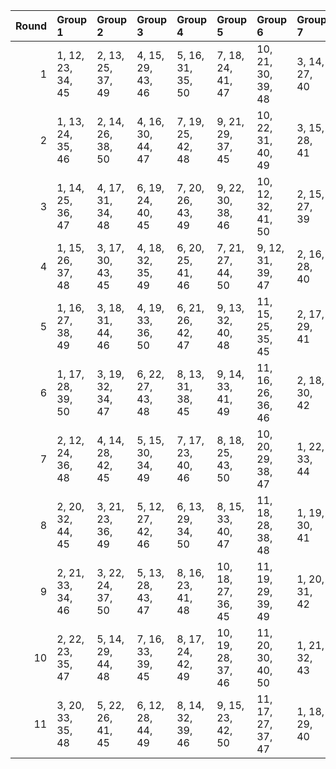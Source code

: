 |   Round | Group 1           | Group 2           | Group 3           | Group 4           | Group 5            | Group 6            | Group 7       | Group 8       | Group 9       | Group 10       | Group 11       |
|--------:|:------------------|:------------------|:------------------|:------------------|:-------------------|:-------------------|:--------------|:--------------|:--------------|:---------------|:---------------|
|       1 | 1, 12, 23, 34, 45 | 2, 13, 25, 37, 49 | 4, 15, 29, 43, 46 | 5, 16, 31, 35, 50 | 7, 18, 24, 41, 47  | 10, 21, 30, 39, 48 | 3, 14, 27, 40 | 6, 17, 33, 38 | 8, 19, 26, 44 | 9, 20, 28, 36  | 11, 22, 32, 42 |
|       2 | 1, 13, 24, 35, 46 | 2, 14, 26, 38, 50 | 4, 16, 30, 44, 47 | 7, 19, 25, 42, 48 | 9, 21, 29, 37, 45  | 10, 22, 31, 40, 49 | 3, 15, 28, 41 | 5, 17, 32, 36 | 6, 18, 23, 39 | 8, 20, 27, 34  | 11, 12, 33, 43 |
|       3 | 1, 14, 25, 36, 47 | 4, 17, 31, 34, 48 | 6, 19, 24, 40, 45 | 7, 20, 26, 43, 49 | 9, 22, 30, 38, 46  | 10, 12, 32, 41, 50 | 2, 15, 27, 39 | 3, 16, 29, 42 | 5, 18, 33, 37 | 8, 21, 28, 35  | 11, 13, 23, 44 |
|       4 | 1, 15, 26, 37, 48 | 3, 17, 30, 43, 45 | 4, 18, 32, 35, 49 | 6, 20, 25, 41, 46 | 7, 21, 27, 44, 50  | 9, 12, 31, 39, 47  | 2, 16, 28, 40 | 5, 19, 23, 38 | 8, 22, 29, 36 | 10, 13, 33, 42 | 11, 14, 24, 34 |
|       5 | 1, 16, 27, 38, 49 | 3, 18, 31, 44, 46 | 4, 19, 33, 36, 50 | 6, 21, 26, 42, 47 | 9, 13, 32, 40, 48  | 11, 15, 25, 35, 45 | 2, 17, 29, 41 | 5, 20, 24, 39 | 7, 22, 28, 34 | 8, 12, 30, 37  | 10, 14, 23, 43 |
|       6 | 1, 17, 28, 39, 50 | 3, 19, 32, 34, 47 | 6, 22, 27, 43, 48 | 8, 13, 31, 38, 45 | 9, 14, 33, 41, 49  | 11, 16, 26, 36, 46 | 2, 18, 30, 42 | 4, 20, 23, 37 | 5, 21, 25, 40 | 7, 12, 29, 35  | 10, 15, 24, 44 |
|       7 | 2, 12, 24, 36, 48 | 4, 14, 28, 42, 45 | 5, 15, 30, 34, 49 | 7, 17, 23, 40, 46 | 8, 18, 25, 43, 50  | 10, 20, 29, 38, 47 | 1, 22, 33, 44 | 3, 13, 26, 39 | 6, 16, 32, 37 | 9, 19, 27, 35  | 11, 21, 31, 41 |
|       8 | 2, 20, 32, 44, 45 | 3, 21, 23, 36, 49 | 5, 12, 27, 42, 46 | 6, 13, 29, 34, 50 | 8, 15, 33, 40, 47  | 11, 18, 28, 38, 48 | 1, 19, 30, 41 | 4, 22, 25, 39 | 7, 14, 31, 37 | 9, 16, 24, 43  | 10, 17, 26, 35 |
|       9 | 2, 21, 33, 34, 46 | 3, 22, 24, 37, 50 | 5, 13, 28, 43, 47 | 8, 16, 23, 41, 48 | 10, 18, 27, 36, 45 | 11, 19, 29, 39, 49 | 1, 20, 31, 42 | 4, 12, 26, 40 | 6, 14, 30, 35 | 7, 15, 32, 38  | 9, 17, 25, 44  |
|      10 | 2, 22, 23, 35, 47 | 5, 14, 29, 44, 48 | 7, 16, 33, 39, 45 | 8, 17, 24, 42, 49 | 10, 19, 28, 37, 46 | 11, 20, 30, 40, 50 | 1, 21, 32, 43 | 3, 12, 25, 38 | 4, 13, 27, 41 | 6, 15, 31, 36  | 9, 18, 26, 34  |
|      11 | 3, 20, 33, 35, 48 | 5, 22, 26, 41, 45 | 6, 12, 28, 44, 49 | 8, 14, 32, 39, 46 | 9, 15, 23, 42, 50  | 11, 17, 27, 37, 47 | 1, 18, 29, 40 | 2, 19, 31, 43 | 4, 21, 24, 38 | 7, 13, 30, 36  | 10, 16, 25, 34 |